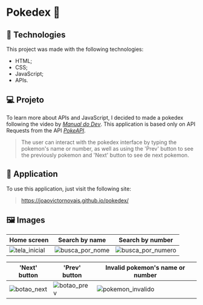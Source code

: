 # Pokedex 📱

## 🚀 Technologies
This project was made with the following technologies:
+ HTML;
+ CSS;
+ JavaScript;
+ APIs.

## 💻 Projeto
To learn more about APIs and JavaScript, I decided to made a pokedex following the video by [_Manual do Dev_](https://www.youtube.com/watch?v=SjtdH3dWLa8&ab_channel=ManualdoDev). This application is based only on API Requests from the API [_PokeAPI_](https://pokeapi.co/).

> The user can interact with the pokedex interface by typing the pokemon's name or number, as well as using the 'Prev' button to see the previously pokemon and 'Next' button to see de next pokemon.

## 🧰 Application

To use this application, just visit the following site:
> https://joaovictornovais.github.io/pokedex/

## 🖼 Images
| Home screen | Search by name | Search by number
|---|---|---|
|![tela_inicial](https://user-images.githubusercontent.com/80803417/187706976-27d97149-b12a-41c5-9d76-c76b98b32c35.png)|![busca_por_nome](https://user-images.githubusercontent.com/80803417/187707007-48c5785a-d524-4428-ac3c-0da66a3b1346.png)| ![busca_por_numero](https://user-images.githubusercontent.com/80803417/187707051-4ad4b993-e686-45a9-a336-2d208b96485f.png)

| 'Next' button | 'Prev' button | Invalid pokemon's name or number
|---|---|---|
|![botao_next](https://user-images.githubusercontent.com/80803417/187707730-e974fd4b-70fd-41dc-b865-9c845b9ed1c4.png)|![botao_prev](https://user-images.githubusercontent.com/80803417/187707764-71319552-a0f8-4741-bdfe-76076799e033.png)|![pokemon_invalido](https://user-images.githubusercontent.com/80803417/187707849-e462ad6e-91f0-4e82-8ed0-cdb554fcac08.png)|![pokemon_invalido](https://user-images.githubusercontent.com/80803417/187707865-08ec6ac5-2aae-4f4a-9499-bcd1a7fa3729.png)
